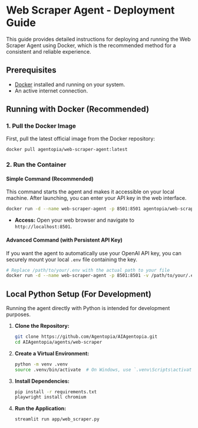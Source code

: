# Web Scraper Agent - Deployment Guide

This guide provides detailed instructions for deploying and running the Web Scraper Agent using Docker, which is the recommended method for a consistent and reliable experience.

## Prerequisites

*   [Docker](https://www.docker.com/get-started) installed and running on your system.
*   An active internet connection.

## Running with Docker (Recommended)

### 1. Pull the Docker Image

First, pull the latest official image from the Docker repository:

```bash
docker pull agentopia/web-scraper-agent:latest
```

### 2. Run the Container

#### Simple Command (Recommended)

This command starts the agent and makes it accessible on your local machine. After launching, you can enter your API key in the web interface.

```bash
docker run -d --name web-scraper-agent -p 8501:8501 agentopia/web-scraper-agent:latest
```

*   **Access:** Open your web browser and navigate to `http://localhost:8501`.

#### Advanced Command (with Persistent API Key)

If you want the agent to automatically use your OpenAI API key, you can securely mount your local `.env` file containing the key.

```bash
# Replace /path/to/your/.env with the actual path to your file
docker run -d --name web-scraper-agent -p 8501:8501 -v /path/to/your/.env:/app/.env agentopia/web-scraper-agent:latest
```

## Local Python Setup (For Development)

Running the agent directly with Python is intended for development purposes.

1.  **Clone the Repository:**
    ```bash
    git clone https://github.com/Agentopia/AIAgentopia.git
    cd AIAgentopia/agents/web-scraper
    ```

2.  **Create a Virtual Environment:**
    ```bash
    python -m venv .venv
    source .venv/bin/activate  # On Windows, use `.venv\Scripts\activate`
    ```

3.  **Install Dependencies:**
    ```bash
    pip install -r requirements.txt
    playwright install chromium
    ```

4.  **Run the Application:**
    ```bash
    streamlit run app/web_scraper.py
    ```

